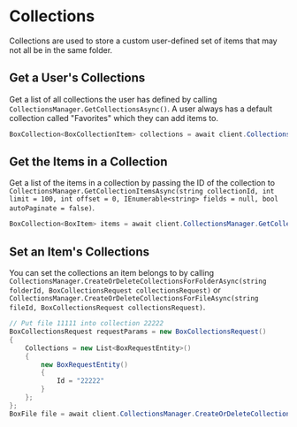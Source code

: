 Collections
===========

Collections are used to store a custom user-defined set of items that may not
all be in the same folder.

Get a User's Collections
------------------------

Get a list of all collections the user has defined by calling `CollectionsManager.GetCollectionsAsync()`.
A user always has a default collection called "Favorites" which they can add items to.

```c#
BoxCollection<BoxCollectionItem> collections = await client.CollectionsManager.GetCollectionsAsync();
```

Get the Items in a Collection
-----------------------------

Get a list of the items in a collection by passing the ID of the collection to
`CollectionsManager.GetCollectionItemsAsync(string collectionId, int limit = 100, int offset = 0, IEnumerable<string> fields = null, bool autoPaginate = false)`.

```c#
BoxCollection<BoxItem> items = await client.CollectionsManager.GetCollectionItemsAsync(id: "11111");
```

Set an Item's Collections
-------------------------

You can set the collections an item belongs to by calling
`CollectionsManager.CreateOrDeleteCollectionsForFolderAsync(string folderId, BoxCollectionsRequest collectionsRequest)`
or `CollectionsManager.CreateOrDeleteCollectionsForFileAsync(string fileId, BoxCollectionsRequest collectionsRequest)`.

```c#
// Put file 11111 into collection 22222
BoxCollectionsRequest requestParams = new BoxCollectionsRequest()
{
    Collections = new List<BoxRequestEntity>()
    {
        new BoxRequestEntity()
        {
            Id = "22222"
        }
    };
};
BoxFile file = await client.CollectionsManager.CreateOrDeleteCollectionsForFileAsync(fileId: "11111", requestParams);
```
